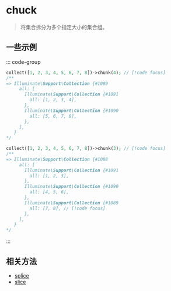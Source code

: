 # chuck

> 将集合拆分为多个指定大小的集合组。

## 一些示例

::: code-group
```php [元素个数被整除]
collect([1, 2, 3, 4, 5, 6, 7, 8])->chunk(4); // [!code focus]
/**
=> Illuminate\Support\Collection {#1089
     all: [
       Illuminate\Support\Collection {#1091
         all: [1, 2, 3, 4],
       },
       Illuminate\Support\Collection {#1090
         all: [5, 6, 7, 8],
       },
     ],
   }
*/
```

```php [元素个数无法被整除]
collect([1, 2, 3, 4, 5, 6, 7, 8])->chunk(3); // [!code focus]
/**
=> Illuminate\Support\Collection {#1088
     all: [
       Illuminate\Support\Collection {#1091
         all: [1, 2, 3],
       },
       Illuminate\Support\Collection {#1090
         all: [4, 5, 6],
       },
       Illuminate\Support\Collection {#1089
         all: [7, 8], // [!code focus]
       },
     ],
   }
*/
```
:::

## 相关方法

- [splice](splice.md)
- [slice](slice.md)
